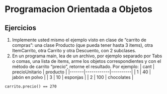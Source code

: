 # Programacion Orientada a Objetos

## Ejercicios

1. Implemente usted mismo el ejemplo visto en clase de “carrito de compras”: una clase
   Producto (que pueda tener hasta 3 items), otra ItemCarrito, otra Carrito y otra
   Descuento, con 2 subclases.
2. En un programa main, lea de un archivo, por ejemplo separado por Tabs o comas, una
   lista de items, arme los objetos correspondientes y con el método de carrito “precio”,
   retorne el resultado. Por ejemplo:
   | cant | precioUnitario | producto |
   |-------|------------|----------|
   | 1 | 40 | jabón en polvo |
   | 3 | 10 | esponjas |
   | 2 | 100 | chocolates |

`carrito.precio() == 270`
